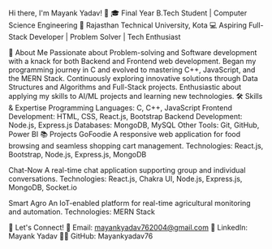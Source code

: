Hi there, I'm Mayank Yadav! 👋
🎓 Final Year B.Tech Student | Computer Science Engineering
📍 Rajasthan Technical University, Kota
💻 Aspiring Full-Stack Developer | Problem Solver | Tech Enthusiast

🚀 About Me
Passionate about Problem-solving and Software development with a knack for both Backend and Frontend web development.
Began my programming journey in C and evolved to mastering C++, JavaScript, and the MERN Stack.
Continuously exploring innovative solutions through Data Structures and Algorithms and Full-Stack projects.
Enthusiastic about applying my skills to AI/ML projects and learning new technologies.
🛠️ Skills & Expertise
Programming Languages: C, C++, JavaScript
Frontend Development: HTML, CSS, React.js, Bootstrap
Backend Development: Node.js, Express.js
Databases: MongoDB, MySQL
Other Tools: Git, GitHub, Power BI
📚 Projects
GoFoodie
A responsive web application for food browsing and seamless shopping cart management.
Technologies: React.js, Bootstrap, Node.js, Express.js, MongoDB

Chat-Now
A real-time chat application supporting group and individual conversations.
Technologies: React.js, Chakra UI, Node.js, Express.js, MongoDB, Socket.io

Smart Agro
An IoT-enabled platform for real-time agricultural monitoring and automation.
Technologies: MERN Stack

🌱 Let's Connect!
📧 Email: mayankyadav762004@gmail.com
💼 LinkedIn: Mayank Yadav
🧑‍💻 GitHub: Mayankyadav76
